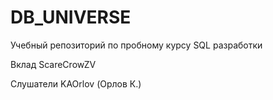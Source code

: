 # DB_UNIVERSE 
Учебный репозиторий по пробному курсу SQL разработки

Вклад
ScareCrowZV

Слушатели
KAOrlov (Орлов К.)
